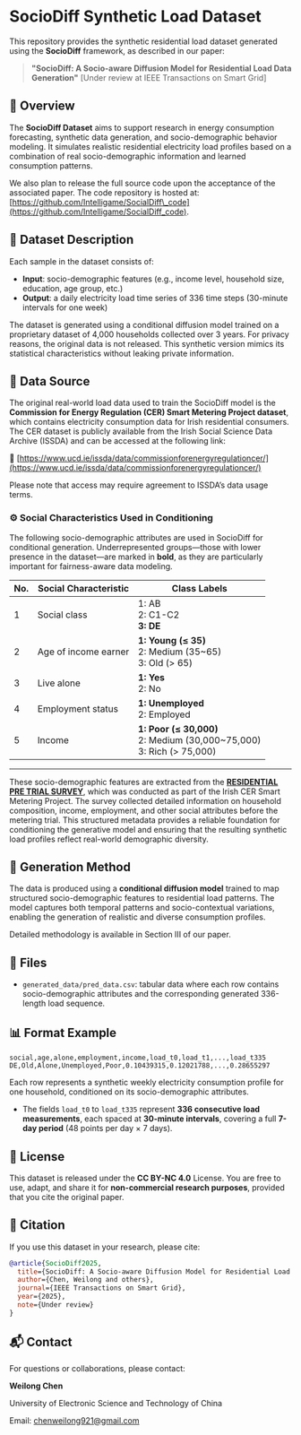 

# SocioDiff Synthetic Load Dataset

This repository provides the synthetic residential load dataset generated using the **SocioDiff** framework, as described in our paper:

> **"SocioDiff: A Socio-aware Diffusion Model for Residential Load Data Generation"**
> \[Under review at IEEE Transactions on Smart Grid]

## 📘 Overview

The **SocioDiff Dataset** aims to support research in energy consumption forecasting, synthetic data generation, and socio-demographic behavior modeling. It simulates realistic residential electricity load profiles based on a combination of real socio-demographic information and learned consumption patterns.

We also plan to release the full source code upon the acceptance of the associated paper. The code repository is hosted at: [https://github.com/Intelligame/SocialDiff\_code](https://github.com/Intelligame/SocialDiff_code).

## 🧩 Dataset Description

Each sample in the dataset consists of:

* **Input**: socio-demographic features (e.g., income level, household size, education, age group, etc.)
* **Output**: a daily electricity load time series of 336 time steps (30-minute intervals for one week)

The dataset is generated using a conditional diffusion model trained on a proprietary dataset of 4,000 households collected over 3 years. For privacy reasons, the original data is not released. This synthetic version mimics its statistical characteristics without leaking private information.


## 📂 Data Source

The original real-world load data used to train the SocioDiff model is the **Commission for Energy Regulation (CER) Smart Metering Project dataset**, which contains electricity consumption data for Irish residential consumers. The CER dataset is publicly available from the Irish Social Science Data Archive (ISSDA) and can be accessed at the following link:

🔗 [https://www.ucd.ie/issda/data/commissionforenergyregulationcer/](https://www.ucd.ie/issda/data/commissionforenergyregulationcer/)

Please note that access may require agreement to ISSDA’s data usage terms.



### ⚙️ Social Characteristics Used in Conditioning

The following socio-demographic attributes are used in SocioDiff for conditional generation. Underrepresented groups—those with lower presence in the dataset—are marked in **bold**, as they are particularly important for fairness-aware data modeling.


| No. | Social Characteristic | Class Labels                                                               |
| --- | --------------------- | -------------------------------------------------------------------------- |
| 1   | Social class          | 1: AB<br>2: C1-C2<br>**3: DE**                                             |
| 2   | Age of income earner  | **1: Young (≤ 35)**<br>2: Medium (35\~65)<br>3: Old (> 65)                 |
| 3   | Live alone            | **1: Yes**<br>2: No                                                        |
| 4   | Employment status     | **1: Unemployed**<br>2: Employed                                           |
| 5   | Income                | **1: Poor (≤ 30,000)**<br>2: Medium (30,000\~75,000)<br>3: Rich (> 75,000) |

---

These socio-demographic features are extracted from the **[RESIDENTIAL PRE TRIAL SURVEY](https://github.com/Intelligame/SocialDiff/blob/main/RESIDENTIAL%20PRE%20TRIAL%20SURVEY.doc)**, which was conducted as part of the Irish CER Smart Metering Project. The survey collected detailed information on household composition, income, employment, and other social attributes before the metering trial. This structured metadata provides a reliable foundation for conditioning the generative model and ensuring that the resulting synthetic load profiles reflect real-world demographic diversity.

## 🧪 Generation Method

The data is produced using a **conditional diffusion model** trained to map structured socio-demographic features to residential load patterns. The model captures both temporal patterns and socio-contextual variations, enabling the generation of realistic and diverse consumption profiles.

Detailed methodology is available in Section III of our paper.


## 📁 Files

* `generated_data/pred_data.csv`: tabular data where each row contains socio-demographic attributes and the corresponding generated 336-length load sequence.

## 📊 Format Example

```csv
social,age,alone,employment,income,load_t0,load_t1,...,load_t335
DE,Old,Alone,Unemployed,Poor,0.10439315,0.12021788,...,0.28655297
```

Each row represents a synthetic weekly electricity consumption profile for one household, conditioned on its socio-demographic attributes.

* The fields `load_t0` to `load_t335` represent **336 consecutive load measurements**, each spaced at **30-minute intervals**, covering a full **7-day period** (48 points per day × 7 days).


## 📜 License

This dataset is released under the **CC BY-NC 4.0** License. You are free to use, adapt, and share it for **non-commercial research purposes**, provided that you cite the original paper.

## 📝 Citation

If you use this dataset in your research, please cite:

```bibtex
@article{SocioDiff2025,
  title={SocioDiff: A Socio-aware Diffusion Model for Residential Load Data Generation},
  author={Chen, Weilong and others},
  journal={IEEE Transactions on Smart Grid},
  year={2025},
  note={Under review}
}
```

## 📬 Contact

For questions or collaborations, please contact:

**Weilong Chen**

University of Electronic Science and Technology of China

Email: [chenweilong921@gmail.com](mailto:chenweilong921@gmail.com)

